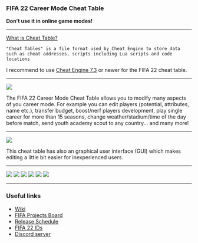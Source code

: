 ### FIFA 22 Career Mode Cheat Table
**Don't use it in online game modes!**

***
[What is Cheat Table?](https://en.wikipedia.org/wiki/Cheat_Engine#Cheat_Tables)

```
"Cheat Tables" is a file format used by Cheat Engine to store data such as cheat addresses, scripts including Lua scripts and code locations
```

I recommend to use [Cheat Engine 7.3](https://cheatengine.org/downloads.php) or newer for the FIFA 22 cheat table.

***
![](https://i.imgur.com/pFsU5pT.png)

The FIFA 22 Career Mode Cheat Table allows you to modify many aspects of you career mode.
For example you can edit players (potential, attributes, name etc.), transfer budget, boost/nerf players development, play single career for more than 15 seasons, change weather/stadium/time of the day before match, send youth academy scout to any country... and many more!

***

![](https://i.imgur.com/P0KBK7r.png)

This cheat table has also an graphical user interface (GUI) which makes editing a little bit easier for inexperienced users.

***

![](https://i.imgur.com/acsVuVm.png)
![](https://i.imgur.com/93pI9wG.png)
![](https://i.imgur.com/j6EivOU.png)
![](https://i.imgur.com/YqDq4xa.png)
![](https://i.imgur.com/EAwprpX.png)
![](https://i.imgur.com/go6CoXt.png)

***
### Useful links
* [Wiki](https://github.com/xAranaktu/FIFA-22-CM-Cheat-Table/wiki)
* [FIFA Projects Board](https://app.gitkraken.com/glo/board/YT9S8HnT7gBLX53M)
* [Release Schedule](https://docs.google.com/spreadsheets/d/1pamwGpr0PNwZjDNMYK2NZmtwIL7lVkQqJAMo702BtNk/edit#gid=0)
* [FIFA 22 IDs](https://docs.google.com/spreadsheets/d/12A4UR9nBNTZw4Z8mW54pSkl4NpVvSOr04v4FABk0-DE/edit#gid=0)
* [Discord server](https://discord.gg/va9EtdB)

